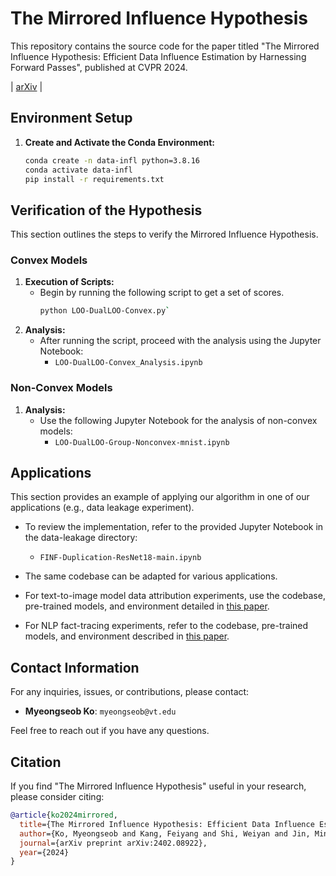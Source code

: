 # The Mirrored Influence Hypothesis

This repository contains the source code for the paper titled "The Mirrored Influence Hypothesis: Efficient Data Influence Estimation by Harnessing Forward Passes", 
published at CVPR 2024.

 | [arXiv](https://arxiv.org/pdf/2402.08922) | 


## Environment Setup

1. **Create and Activate the Conda Environment:**
     ```bash
     conda create -n data-infl python=3.8.16
     conda activate data-infl
     pip install -r requirements.txt
     ```

## Verification of the Hypothesis

This section outlines the steps to verify the Mirrored Influence Hypothesis. 

### Convex Models
1. **Execution of Scripts:**
   - Begin by running the following script to get a set of scores.
     ```bash
     python LOO-DualLOO-Convex.py`
     ```
2. **Analysis:**
   - After running the script, proceed with the analysis using the Jupyter Notebook:
     - `LOO-DualLOO-Convex_Analysis.ipynb`

### Non-Convex Models
1. **Analysis:**
   - Use the following Jupyter Notebook for the analysis of non-convex models:
     - `LOO-DualLOO-Group-Nonconvex-mnist.ipynb`

## Applications

This section provides an example of applying our algorithm in one of our applications (e.g., data leakage experiment). 
- To review the implementation, refer to the provided Jupyter Notebook in the data-leakage directory:
  - `FINF-Duplication-ResNet18-main.ipynb`
- The same codebase can be adapted for various applications.

- For text-to-image model data attribution experiments, use the codebase, pre-trained models, and environment detailed in [this paper](https://arxiv.org/pdf/2306.09345).

- For NLP fact-tracing experiments, refer to the codebase, pre-trained models, and environment described in [this paper](https://arxiv.org/pdf/2205.11482).
  
## Contact Information

For any inquiries, issues, or contributions, please contact:

- **Myeongseob Ko**: `myeongseob@vt.edu`

Feel free to reach out if you have any questions.

## Citation

If you find "The Mirrored Influence Hypothesis" useful in your research, please consider citing:

```bibtex
@article{ko2024mirrored,
  title={The Mirrored Influence Hypothesis: Efficient Data Influence Estimation by Harnessing Forward Passes},
  author={Ko, Myeongseob and Kang, Feiyang and Shi, Weiyan and Jin, Ming and Yu, Zhou and Jia, Ruoxi},
  journal={arXiv preprint arXiv:2402.08922},
  year={2024}
}
